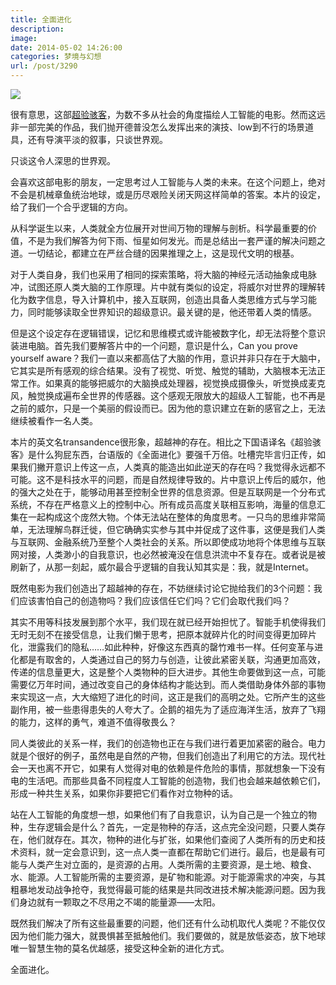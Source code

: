 ```yaml
---
title: 全面进化
description: 
image: 
date: 2014-05-02 14:26:00
categories: 梦境与幻想
url: /post/3290
---
```


[![](https://storageapi.fleek.co/0a3a8890-e65e-47ce-93d7-0442b9209d38-bucket/blog/posts/2014-05/05-02/1.jpg)](http://movie.douban.com/subject/10810745/)

很有意思，这部[超验骇客](http://movie.douban.com/subject/10810745/)，为数不多从社会的角度描绘人工智能的电影。然而这远非一部完美的作品，我们抛开德普没怎么发挥出来的演技、low到不行的场景道具，还有导演平淡的叙事，只谈世界观。

只谈这令人深思的世界观。

会喜欢这部电影的朋友，一定思考过人工智能与人类的未来。在这个问题上，绝对不会是机械章鱼统治地球，或是历尽艰险关闭天网这样简单的答案。本片的设定，给了我们一个合乎逻辑的方向。

从科学诞生以来，人类就全方位展开对世间万物的理解与剖析。科学最重要的价值，不是为我们解答为何下雨、恒星如何发光。而是总结出一套严谨的解决问题之道。一切结论，都建立在严丝合缝的因果推理之上，这是现代文明的根基。

对于人类自身，我们也采用了相同的探索策略，将大脑的神经元活动抽象成电脉冲，试图还原人类大脑的工作原理。片中就有类似的设定，将威尔对世界的理解转化为数字信息，导入计算机中，接入互联网，创造出具备人类思维方式与学习能力，同时能够读取全世界知识的超级意识。最关键的是，他还带着人类的情感。

但是这个设定存在逻辑错误，记忆和思维模式或许能被数字化，却无法将整个意识装进电脑。首先我们要解答片中的一个问题，意识是什么，Can you prove yourself aware？我们一直以来都高估了大脑的作用，意识并非只存在于大脑中，它其实是所有感观的综合结果。没有了视觉、听觉、触觉的辅助，大脑根本无法正常工作。如果真的能够把威尔的大脑换成处理器，视觉换成摄像头，听觉换成麦克风，触觉换成遍布全世界的传感器。这个感观无限放大的超级人工智能，也不再是之前的威尔，只是一个美丽的假设而已。因为他的意识建立在新的感官之上，无法继续被看作一名人类。

本片的英文名transandence很形象，超越神的存在。相比之下国语译名《超验骇客》是什么狗屁东西，台语版的《全面进化》要强千万倍。吐槽完毕言归正传，如果我们撇开意识上传这一点，人类真的能造出如此逆天的存在吗？我觉得永远都不可能。这不是科技水平的问题，而是自然规律导致的。片中意识上传后的威尔，他的强大之处在于，能够动用甚至控制全世界的信息资源。但是互联网是一个分布式系统，不存在严格意义上的控制中心。所有成员高度关联相互影响，海量的信息汇集在一起构成这个庞然大物。个体无法站在整体的角度思考。一只鸟的思维非常简单，无法理解鸟群迁徙，但它确确实实参与其中并促成了这件事，这便是我们人类与互联网、金融系统乃至整个人类社会的关系。所以即使成功地将个体思维与互联网对接，人类渺小的自我意识，也必然被淹没在信息洪流中不复存在。或者说是被刷新了，从那一刻起，威尔最合乎逻辑的自我认知其实是：我，就是Internet。

既然电影为我们创造出了超越神的存在，不妨继续讨论它抛给我们的3个问题：我们应该害怕自己的创造物吗？我们应该信任它们吗？它们会取代我们吗？

其实不用等科技发展到那个水平，我们现在就已经开始担忧了。智能手机使得我们无时无刻不在接受信息，让我们懒于思考，把原本就碎片化的时间变得更加碎片化，泄露我们的隐私……如此种种，好像这东西真的罄竹难书一样。任何变革与进化都是有取舍的，人类通过自己的努力与创造，让彼此紧密关联，沟通更加高效，传递的信息量更大，这是整个人类物种的巨大进步。其他生命要做到这一点，可能需要亿万年时间，通过改变自己的身体结构才能达到。而人类借助身体外部的事物来实现这一点，大大缩短了进化的时间，这正是我们的高明之处。它所产生的这些副作用，被一些患得患失的人夸大了。企鹅的祖先为了适应海洋生活，放弃了飞翔的能力，这样的勇气，难道不值得敬畏么？

同人类彼此的关系一样，我们的创造物也正在与我们进行着更加紧密的融合。电力就是个很好的例子，虽然电是自然的产物，但我们创造出了利用它的方法。现代社会一天也离不开它，如果有人觉得对电的依赖是件危险的事情，那就想象一下没有电的生活吧。而那些具备不同程度人工智能的创造物，我们也会越来越依赖它们，形成一种共生关系，如果你非要把它们看作对立物种的话。

站在人工智能的角度想一想，如果他们有了自我意识，认为自己是一个独立的物种，生存逻辑会是什么？首先，一定是物种的存活，这点完全没问题，只要人类存在，他们就存在。其次，物种的进化与扩张，如果他们查阅了人类所有的历史和技术资料，就一定会意识到，这一点人类一直都在帮助它们进行。最后，也是最有可能与人类产生对立面的，是资源的占用。人类所需的主要资源，是土地、粮食、水、能源。人工智能所需的主要资源，是矿物和能源。对于能源需求的冲突，与其粗暴地发动战争抢夺，我觉得最可能的结果是共同改进技术解决能源问题。因为我们身边就有一颗取之不尽用之不竭的能量源——太阳。

既然我们解决了所有这些最重要的问题，他们还有什么动机取代人类呢？不能仅仅因为他们能力强大，就畏惧甚至抵触他们。我们要做的，就是放低姿态，放下地球唯一智慧生物的莫名优越感，接受这种全新的进化方式。

全面进化。
